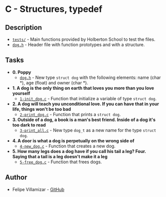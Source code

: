 # C - Structures, typedef

## Description

* [`tests/`](./tests) - Main functions provided by Holberton School to test the files.
* [`dog.h`](./dog.h) - Header file with function prototypes and with a structure.

## Tasks

* **0. Poppy**
  * [`dog.h`](./dog.h) - New type `struct dog` with the following elements: name (char *), age (float) and owner (char *).
* **1. A dog is the only thing on earth that loves you more than you love yourself**
  * [`1-init_dog.c`](./1-init_dog.c) - Function that initialize a variable of type `struct dog`.
* **2. A dog will teach you unconditional love. If you can have that in your life, things won't be too bad**
  * [`2-print_dog.c`](./2-print_dog.c) - Function that prints a `struct dog`.
* **3. Outside of a dog, a book is a man's best friend. Inside of a dog it's too dark to read**
  * [`3-print_all.c`](./3-print_all.c) - New type `dog_t` as a new name for the type `struct dog`.
* **4. A door is what a dog is perpetually on the wrong side of**
  * [`4-new_dog.c`](./4-new_dog.c) - Function that creates a new dog.
* **5. How many legs does a dog have if you call his tail a leg? Four. Saying that a tail is a leg doesn't make it a leg**
  * [`5-free_dog.c`](./5-free_dog.c) - Function that frees dogs.

## Author
* Felipe Villamizar - [GitHub](https://github.com/felipevcc)
